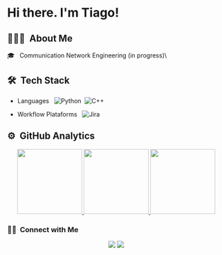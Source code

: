 # Hi there. I'm Tiago!

## 👩🏻‍💻 &nbsp;About Me

🎓 &nbsp; Communication Network Engineering (in progress)\


## 🛠 &nbsp;Tech Stack
- Languages &nbsp;
![Python](https://img.shields.io/badge/-Python-05122A?style=flat&logo=python)&nbsp;
![C++](https://img.shields.io/badge/c++-05122A?style=flat&logo=c%2B%2B&logoColor=white)&nbsp;


- Workflow Plataforms &nbsp;
  ![Jira](https://img.shields.io/badge/Jira-05122A?style=flat&logo=Jira)

## ⚙️ &nbsp;GitHub Analytics

<a href="https://github.com/Tiagoclobo">
    <div align="center">
        <img height="150em" src="https://github-readme-stats-eight-theta.vercel.app/api?username=Tiagoclobo&show_icons=true&theme=algolia&include_all_commits=true&count_private=true"/>
        <img height="150em" src ="https://github-readme-streak-stats.herokuapp.com?user=Tiagoclobo&theme=algolia">
        <img height="150em" src="https://github-readme-stats-eight-theta.vercel.app/api/top-langs/?username=Tiagoclobo&layout=compact&langs_count=8&theme=algolia"/>
    </div>
</a>

### 🤝🏻 &nbsp;Connect with Me

<p align="center">
<a href="mailto:tiagoclobo@gmail.com"><img src="https://img.shields.io/badge/-tiagoclobo@gmail.com-D14836?style=flat&logo=Gmail&logoColor=white"/></a>
<a href="https://www.instagram.com/tiago_camposl/"><img src="https://img.shields.io/badge/-@tiago_camposl-E4405F?style=flat&logo=Instagram&logoColor=white"/></a>
</p>
